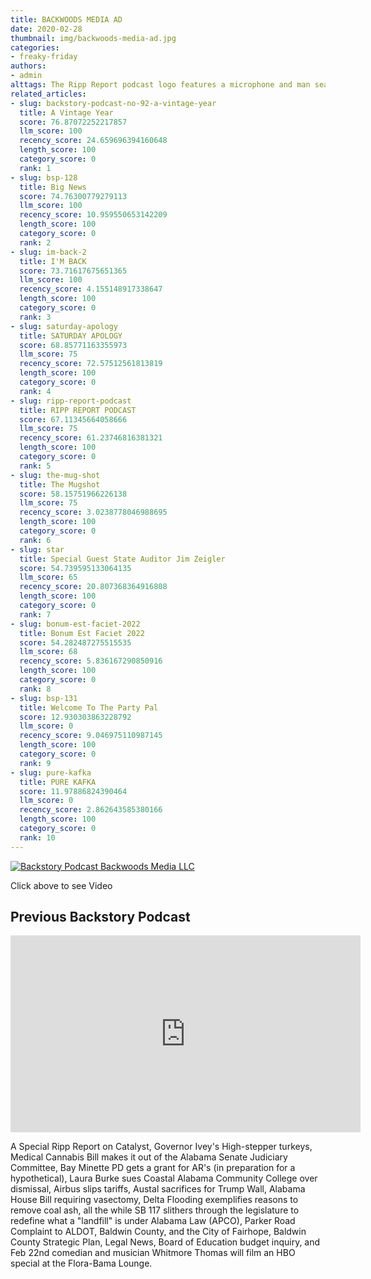```yaml
---
title: BACKWOODS MEDIA AD
date: 2020-02-28
thumbnail: img/backwoods-media-ad.jpg
categories:
- freaky-friday
authors:
- admin
alttags: The Ripp Report podcast logo features a microphone and man seated in front of it, streaming facts
related_articles:
- slug: backstory-podcast-no-92-a-vintage-year
  title: A Vintage Year
  score: 76.87072252217857
  llm_score: 100
  recency_score: 24.659696394160648
  length_score: 100
  category_score: 0
  rank: 1
- slug: bsp-128
  title: Big News
  score: 74.76300779279113
  llm_score: 100
  recency_score: 10.959550653142209
  length_score: 100
  category_score: 0
  rank: 2
- slug: im-back-2
  title: I'M BACK
  score: 73.71617675651365
  llm_score: 100
  recency_score: 4.155148917338647
  length_score: 100
  category_score: 0
  rank: 3
- slug: saturday-apology
  title: SATURDAY APOLOGY
  score: 68.85771163355973
  llm_score: 75
  recency_score: 72.57512561813819
  length_score: 100
  category_score: 0
  rank: 4
- slug: ripp-report-podcast
  title: RIPP REPORT PODCAST
  score: 67.11345664058666
  llm_score: 75
  recency_score: 61.23746816381321
  length_score: 100
  category_score: 0
  rank: 5
- slug: the-mug-shot
  title: The Mugshot
  score: 58.15751966226138
  llm_score: 75
  recency_score: 3.0238778046988695
  length_score: 100
  category_score: 0
  rank: 6
- slug: star
  title: Special Guest State Auditor Jim Zeigler
  score: 54.739595133064135
  llm_score: 65
  recency_score: 20.807368364916808
  length_score: 100
  category_score: 0
  rank: 7
- slug: bonum-est-faciet-2022
  title: Bonum Est Faciet 2022
  score: 54.282487275515535
  llm_score: 68
  recency_score: 5.836167290850916
  length_score: 100
  category_score: 0
  rank: 8
- slug: bsp-131
  title: Welcome To The Party Pal
  score: 12.930303863228792
  llm_score: 0
  recency_score: 9.046975110987145
  length_score: 100
  category_score: 0
  rank: 9
- slug: pure-kafka
  title: PURE KAFKA
  score: 11.97886824390464
  llm_score: 0
  recency_score: 2.862643585380166
  length_score: 100
  category_score: 0
  rank: 10
---
```

[![Backstory Podcast Backwoods Media LLC](https://cdn.rippreport.com/wp-content/uploads/2020/02/backwoods-ad-300x168.jpg)](https://drive.google.com/file/d/1553APxlxnKb7OGXZeaCiYTXEQhuHEsNd/view?usp=sharing)

Click above to see Video

## Previous Backstory Podcast

<iframe src="https://www.youtube.com/embed/YlvHJIFtgSg" width="560" height="315" frameborder="0" allowfullscreen="allowfullscreen"></iframe>

 A Special Ripp Report on Catalyst, Governor Ivey's High-stepper turkeys, Medical Cannabis Bill makes it out of the Alabama Senate Judiciary Committee, Bay Minette PD gets a grant for AR's (in preparation for a hypothetical), Laura Burke sues Coastal Alabama Community College over dismissal, Airbus slips tariffs, Austal sacrifices for Trump Wall, Alabama House Bill requiring vasectomy, Delta Flooding exemplifies reasons to remove coal ash, all the while SB 117 slithers through the legislature to redefine what a "landfill" is under Alabama Law (APCO), Parker Road Complaint to ALDOT, Baldwin County, and the City of Fairhope, Baldwin County Strategic Plan, Legal News, Board of Education budget inquiry, and Feb 22nd comedian and musician Whitmore Thomas will film an HBO special at the Flora-Bama Lounge.

